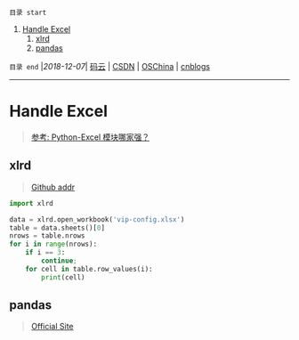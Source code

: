 `目录 start`
 
1. [Handle Excel](#handle-excel)
    1. [xlrd](#xlrd)
    1. [pandas](#pandas)

`目录 end` |_2018-12-07_| [码云](https://gitee.com/gin9) | [CSDN](http://blog.csdn.net/kcp606) | [OSChina](https://my.oschina.net/kcp1104) | [cnblogs](http://www.cnblogs.com/kuangcp)
****************************************
# Handle Excel 

> [参考: Python-Excel 模块哪家强？](https://zhuanlan.zhihu.com/p/23998083)

## xlrd 
> [Github addr](https://github.com/python-excel/xlrd)

```python
import xlrd 

data = xlrd.open_workbook('vip-config.xlsx')
table = data.sheets()[0]   
nrows = table.nrows
for i in range(nrows):
    if i == 3:
        continue;
    for cell in table.row_values(i):
        print(cell)
```

## pandas 
> [Official Site](http://pandas.pydata.org/)
